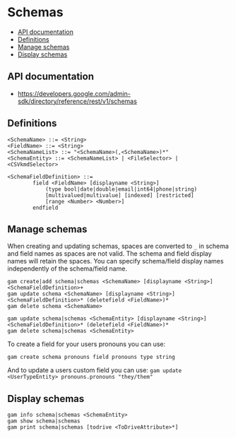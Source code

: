 # Schemas
- [API documentation](#api-documentation)
- [Definitions](#definitions)
- [Manage schemas](#manage-schemas)
- [Display schemas](#display-schemas)

## API documentation
* https://developers.google.com/admin-sdk/directory/reference/rest/v1/schemas

## Definitions
```
<SchemaName> ::= <String>
<FieldName> ::= <String>
<SchemaNameList> ::= "<SchemaName>(,<SchemaName>)*"
<SchemaEntity> ::= <SchemaNameList> | <FileSelector> | <CSVkmdSelector>

<SchemaFieldDefinition> ::=
        field <FieldName> [displayname <String>]
            (type bool|date|double|email|int64|phone|string)
            [multivalued|multivalue] [indexed] [restricted]
            [range <Number> <Number>]
        endfield
```
## Manage schemas
When creating and updating schemas, spaces are converted to `_` in schema
and field names as spaces are not valid. The schema and field display names will
retain the spaces. You can specify schema/field display names independently of the schema/field name.
```
gam create|add schema|schemas <SchemaName> [displayname <String>] <SchemaFieldDefinition>+
gam update schema <SchemaName> [displayname <String>] <SchemaFieldDefinition>* (deletefield <FieldName>)*
gam delete schema <SchemaName>

gam update schema|schemas <SchemaEntity> [displayname <String>] <SchemaFieldDefinition>* (deletefield <FieldName>)*
gam delete schema|schemas <SchemaEntity>
```

To create a field for your users pronouns you can use: 

```gam create schema pronouns field pronouns type string```

And to update a users custom field you can use:
```gam update <UserTypeEntity> pronouns.pronouns "they/them"```


## Display schemas
```
gam info schema|schemas <SchemaEntity>
gam show schema|schemas
gam print schema|schemas [todrive <ToDriveAttribute>*]
```
